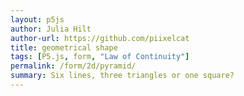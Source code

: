 ```yaml
---  
layout: p5js
author: Julia Hilt
author-url: https://github.com/piixelcat
title: geometrical shape
tags: [P5.js, form, "Law of Continuity"]
permalink: /form/2d/pyramid/
summary: Six lines, three triangles or one square?
---
```

